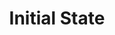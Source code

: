---
types: "word"

title: "Initial State"

categories: ['']

tags: ['Initial', 'State']

arabic: 'حالة ابتدائية'

arexps: []

enwords: ['Initial State']

enexps: []

arlexicons: 'ح'

enlexicons: 'I'

authors: ['Ruqayya Roshdy']

translators: ['']

citations: 'العربية والذكاء الاصطناعي'

sources: 'مركز الملك عبدالله بن عبدالعزيز الدولي لخدمة اللغة العربية'

word: "true"

slug: ""
---